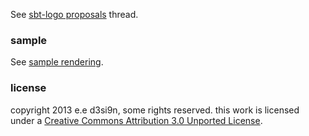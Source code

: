 See [sbt-logo proposals](https://groups.google.com/d/msg/simple-build-tool/7_C1IPrIp2w/Mt7hfd03PWIJ) thread.

### sample

See [sample rendering](http://eed3si9n.github.io/sbt-logo/).

### license

copyright 2013 e.e d3si9n, some rights reserved.
this work is licensed under a [Creative Commons Attribution 3.0 Unported License](http://creativecommons.org/licenses/by/3.0/deed.en_US).
